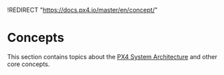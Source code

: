 !REDIRECT "https://docs.px4.io/master/en/concept/"

# Concepts

This section contains topics about the [PX4 System Architecture](../concept/architecture.md) and other core concepts.